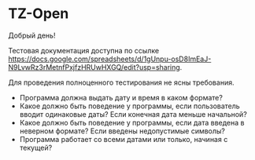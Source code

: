 # TZ-Open
 Добрый день!
 
 Тестовая документация доступна по ссылке https://docs.google.com/spreadsheets/d/1gUnpu-osD8ImEaJ-N9LvwRz3rMetnfPxjfzHRUwHXGQ/edit?usp=sharing.
 
 Для проведения полноценного тестирования не ясны требования. 
 
- Программа должна выдать дату и время в каком формате? 
- Какое должно быть поведение у программы, если пользователь вводит одинаковые даты? Если конечная дата меньше начальной?
- Какое должно быть поведение у программы, если дата введена в неверном формате? Если введены недопустимые символы?
- Программа работает со всеми датами или только, начиная с текущей?
